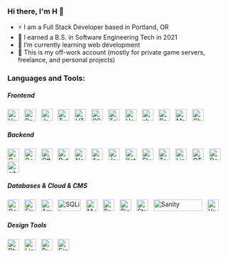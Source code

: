 ### Hi there, I'm H 👋

- ⚡ I am a Full Stack Developer based in Portland, OR
- 🔭 I earned a B.S. in Software Engineering Tech in 2021
- 🌱 I’m currently learning web development
- 📖 This is my off-work account (mostly for private game servers, freelance, and personal projects)

### Languages and Tools:

##### Frontend
<p align="left">
  <img alt="Vue.js" height="26px" width="26px" src="https://svgl.app/library/vue.svg" />
  &nbsp;
  <img alt="React.js" height="26px" width="26px" src="https://svgl.app/library/react.svg" />
  &nbsp;
  <img alt="JavaScript" height="26px" width="26px" src="https://svgl.app/library/javascript.svg" />
  &nbsp;
  <img alt="TypeScript" height="26px" width="26px" src="https://svgl.app/library/typescript.svg" />
  &nbsp;
  <img alt="HTML" height="26px" width="26px" src="https://svgl.app/library/html5.svg" />
  &nbsp;
  <img alt="CSS" height="26px" width="26px" src="https://svgl.app/library/css.svg" />
  &nbsp;
  <img alt="Tailwind" height="26px" width="26px" src="https://svgl.app/library/tailwindcss.svg" />
  &nbsp;
  <img alt="Headless UI" height="26px" width="26px" src="https://svgl.app/library/headlessui.svg" />
  &nbsp;
  <img alt="shadcn/ui" height="26px" width="26px" src="https://svgl.app/library/shadcn-ui_dark.svg" />
  &nbsp;
  <img alt="Radix UI" height="26px" width="26px" src="https://svgl.app/library/radix-ui_dark.svg" />
  &nbsp;
  <img alt="Material Design" height="26px" width="26px" src="https://svgl.app/library/materialui.svg" />
  &nbsp;
  <img alt="Chakra UI" height="26px" width="26px" src="https://svgl.app/library/chakra-ui.svg" />
</p>

##### Backend
<p align="left">
  <img alt="C" height="26px" width="26px" src="https://svgl.app/library/c.svg" />
  &nbsp;
  <img alt="C++" height="26px" width="26px" src="https://svgl.app/library/c-plusplus.svg" />
  &nbsp;
  <img alt="C#" height="26px" width="26px" src="https://svgl.app/library/csharp.svg" />
  &nbsp;
  <img alt="Python" height="26px" width="26px" src="https://svgl.app/library/python.svg" />
  &nbsp;
  <img alt="Node.js" height="26px" width="26px" src="https://svgl.app/library/nodejs.svg" />
  &nbsp;
  <img alt="Android Studio" height="26px" width="26px" src="https://svgl.app/library/android-icon.svg" />
  &nbsp;
  <img alt="Java" height="26px" width="26px" src="https://svgl.app/library/java.svg" />
  &nbsp;
  <img alt="Kotlin" height="26px" width="26px" src="https://svgl.app/library/kotlin.svg" />
  &nbsp;
  <img alt="Flutter" height="26px" width="26px" src="https://svgl.app/library/flutter.svg" />
  &nbsp;
  <img alt="TensorFlow" height="26px" width="26px" src="https://svgl.app/library/tensorflow.svg" />
  &nbsp;
  <img alt="Linux" height="26px" width="26px" src="https://svgl.app/library/linux.svg" />
  &nbsp;
  <img alt="QT" height="26px" width="26px" src="https://svgl.app/library/qt.svg" />
  &nbsp;
  <img alt="Docker" height="26px" width="26px" src="https://svgl.app/library/docker.svg" />
  &nbsp;
  <img alt="git" height="26px" width="26px" src="https://svgl.app/library/git.svg" />
</p>

##### Databases & Cloud & CMS
<p align="left">
  <img alt="Google Cloud" height="26px" width="26px" src="https://svgl.app/library/google.svg" /> 
  &nbsp;
  <img alt="Firebase" height="26px" width="26px" src="https://svgl.app/library/firebase.svg" /> 
  &nbsp;
  <img alt="Amazon Web Services" height="26px" width="26px" src="https://svgl.app/library/aws_dark.svg" />
  &nbsp;
  <img alt="SQLite" height="26px" width="52px" src="https://svgl.app/library/sqlite.svg" />
  &nbsp;
  <img alt="MySQL" height="26px" width="26px" src="https://svgl.app/library/mysql.svg" />
  &nbsp;
  <img alt="PostgresSQL" height="26px" width="26px" src="https://svgl.app/library/postgresql.svg" />
  &nbsp;
  <img alt="Django" height="26px" width="26px" src="https://svgl.app/library/django.svg" />
  &nbsp;
  <img alt="Strapi" height="26px" width="26px" src="https://svgl.app/library/strapi.svg" />
  &nbsp;
  <img alt="Sanity" height="26px" width="110px" src="https://svgl.app/library/sanity.svg" />
  &nbsp;
  <img alt="Vercel" height="26px" width="26px" src="https://svgl.app/library/vercel.svg" />
</p>

##### Design Tools
<p align="left">
  <img alt="Photoshop" height="26px" width="26px" src="https://svgl.app/library/photoshop.svg" />
  &nbsp;
  <img alt="Lightroom" height="26px" width="26px" src="https://svgl.app/library/lightroom.svg" />
  &nbsp;
  <img alt="Premiere" height="26px" width="26px" src="https://svgl.app/library/premiere.svg" />
  &nbsp;
  <img alt="Figma" height="26px" width="26px" src="https://svgl.app/library/figma.svg" /> 
  &nbsp;
</p>
